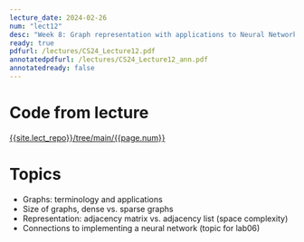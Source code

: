 ```yaml
---
lecture_date: 2024-02-26
num: "lect12"
desc: "Week 8: Graph representation with applications to Neural Networks"
ready: true
pdfurl: /lectures/CS24_Lecture12.pdf
annotatedpdfurl: /lectures/CS24_Lecture12_ann.pdf
annotatedready: false
---
```


# Code from lecture
[{{site.lect_repo}}/tree/main/{{page.num}}]({{site.lect_repo}}/tree/main/{{page.num}})

# Topics
* Graphs: terminology and applications
* Size of graphs, dense vs. sparse graphs
* Representation: adjacency matrix vs. adjacency list (space complexity)
* Connections to implementing a neural network (topic for lab06)


